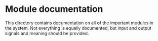 # Module documentation
This directory contains documentation on all of the important modules in the system.
Not everything is equally documented, but input and output signals and meaning 
should be provided.
